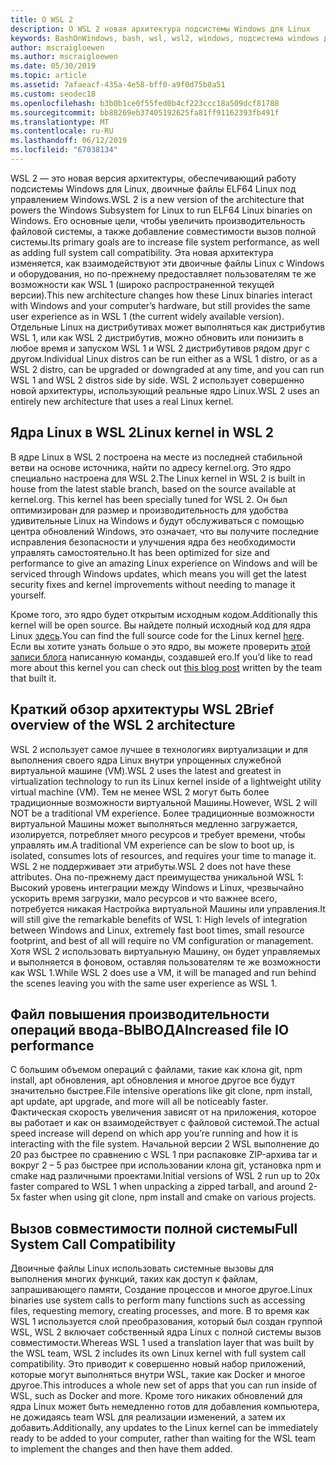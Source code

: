 ```yaml
---
title: О WSL 2
description: О WSL 2 новая архитектура подсистемы Windows для Linux
keywords: BashOnWindows, bash, wsl, wsl2, windows, подсистема windows для linux, windowssubsystem, ubuntu, debian, suse, windows 10, установка
author: mscraigloewen
ms.author: mscraigloewen
ms.date: 05/30/2019
ms.topic: article
ms.assetid: 7afaeacf-435a-4e58-bff0-a9f0d75b8a51
ms.custom: seodec18
ms.openlocfilehash: b3b0b1ce0f55fed0b4cf223ccc18a509dcf81788
ms.sourcegitcommit: bb88269eb37405192625fa81ff91162393fb491f
ms.translationtype: MT
ms.contentlocale: ru-RU
ms.lasthandoff: 06/12/2019
ms.locfileid: "67038134"
---
```

<span data-ttu-id="a6023-104">WSL 2 — это новая версия архитектуры, обеспечивающий работу подсистемы Windows для Linux, двоичные файлы ELF64 Linux под управлением Windows.</span><span class="sxs-lookup"><span data-stu-id="a6023-104">WSL 2 is a new version of the architecture that powers the Windows Subsystem for Linux to run ELF64 Linux binaries on Windows.</span></span> <span data-ttu-id="a6023-105">Его основные цели, чтобы увеличить производительность файловой системы, а также добавление совместимости вызов полной системы.</span><span class="sxs-lookup"><span data-stu-id="a6023-105">Its primary goals are to increase file system performance, as well as adding full system call compatibility.</span></span> <span data-ttu-id="a6023-106">Эта новая архитектура изменяется, как взаимодействуют эти двоичные файлы Linux с Windows и оборудования, но по-прежнему предоставляет пользователям те же возможности как WSL 1 (широко распространенной текущей версии).</span><span class="sxs-lookup"><span data-stu-id="a6023-106">This new architecture changes how these Linux binaries interact with Windows and your computer’s hardware, but still provides the same user experience as in WSL 1 (the current widely available version).</span></span> <span data-ttu-id="a6023-107">Отдельные Linux на дистрибутивах может выполняться как дистрибутив WSL 1, или как WSL 2 дистрибутив, можно обновить или понизить в любое время и запуском WSL 1 и WSL 2 дистрибутивов рядом друг с другом.</span><span class="sxs-lookup"><span data-stu-id="a6023-107">Individual Linux distros can be run either as a WSL 1 distro, or as a WSL 2 distro, can be upgraded or downgraded at any time, and you can run WSL 1 and WSL 2 distros side by side.</span></span> <span data-ttu-id="a6023-108">WSL 2 использует совершенно новой архитектуры, использующий реальные ядро Linux.</span><span class="sxs-lookup"><span data-stu-id="a6023-108">WSL 2 uses an entirely new architecture that uses a real Linux kernel.</span></span>

## <a name="linux-kernel-in-wsl-2"></a><span data-ttu-id="a6023-109">Ядра Linux в WSL 2</span><span class="sxs-lookup"><span data-stu-id="a6023-109">Linux kernel in WSL 2</span></span>

<span data-ttu-id="a6023-110">В ядре Linux в WSL 2 построена на месте из последней стабильной ветви на основе источника, найти по адресу kernel.org. Это ядро специально настроена для WSL 2.</span><span class="sxs-lookup"><span data-stu-id="a6023-110">The Linux kernel in WSL 2 is built in house from the latest stable branch, based on the source available at kernel.org. This kernel has been specially tuned for WSL 2.</span></span> <span data-ttu-id="a6023-111">Он был оптимизирован для размер и производительность для удобства удивительные Linux на Windows и будут обслуживаться с помощью центра обновлений Windows, это означает, что вы получите последние исправления безопасности и улучшения ядра без необходимости управлять самостоятельно.</span><span class="sxs-lookup"><span data-stu-id="a6023-111">It has been optimized for size and performance to give an amazing Linux experience on Windows and will be serviced through Windows updates, which means you will get the latest security fixes and kernel improvements without needing to manage it yourself.</span></span>

<span data-ttu-id="a6023-112">Кроме того, это ядро будет открытым исходным кодом.</span><span class="sxs-lookup"><span data-stu-id="a6023-112">Additionally this kernel will be open source.</span></span> <span data-ttu-id="a6023-113">Вы найдете полный исходный код для ядра Linux [здесь](https://thirdpartysource.microsoft.com/download/Windows%20Subsystem%20for%20Linux%20v2/May%202019/WSLv2-Linux-Kernel-master.zip).</span><span class="sxs-lookup"><span data-stu-id="a6023-113">You can find the full source code for the Linux kernel [here](https://thirdpartysource.microsoft.com/download/Windows%20Subsystem%20for%20Linux%20v2/May%202019/WSLv2-Linux-Kernel-master.zip).</span></span> <span data-ttu-id="a6023-114">Если вы хотите узнать больше о это ядро, вы можете проверить [этой записи блога](https://devblogs.microsoft.com/commandline/shipping-a-linux-kernel-with-windows/) написанную команды, создавшей его.</span><span class="sxs-lookup"><span data-stu-id="a6023-114">If you’d like to read more about this kernel you can check out [this blog post](https://devblogs.microsoft.com/commandline/shipping-a-linux-kernel-with-windows/) written by the team that built it.</span></span>

## <a name="brief-overview-of-the-wsl-2-architecture"></a><span data-ttu-id="a6023-115">Краткий обзор архитектуры WSL 2</span><span class="sxs-lookup"><span data-stu-id="a6023-115">Brief overview of the WSL 2 architecture</span></span>

<span data-ttu-id="a6023-116">WSL 2 использует самое лучшее в технологиях виртуализации и для выполнения своего ядра Linux внутри упрощенных служебной виртуальной машине (VM).</span><span class="sxs-lookup"><span data-stu-id="a6023-116">WSL 2 uses the latest and greatest in virtualization technology to run its Linux kernel inside of a lightweight utility virtual machine (VM).</span></span> <span data-ttu-id="a6023-117">Тем не менее WSL 2 могут быть более традиционные возможности виртуальной Машины.</span><span class="sxs-lookup"><span data-stu-id="a6023-117">However, WSL 2 will NOT be a traditional VM experience.</span></span> <span data-ttu-id="a6023-118">Более традиционные возможности виртуальной Машины может выполняться медленно загружается, изолируется, потребляет много ресурсов и требует времени, чтобы управлять им.</span><span class="sxs-lookup"><span data-stu-id="a6023-118">A traditional VM experience can be slow to boot up, is isolated, consumes lots of resources, and requires your time to manage it.</span></span> <span data-ttu-id="a6023-119">WSL 2 не поддерживает эти атрибуты.</span><span class="sxs-lookup"><span data-stu-id="a6023-119">WSL 2 does not have these attributes.</span></span> <span data-ttu-id="a6023-120">Она по-прежнему даст преимущества уникальной WSL 1: Высокий уровень интеграции между Windows и Linux, чрезвычайно ускорить время загрузки, мало ресурсов и что важнее всего, потребуется никакая Настройка виртуальной Машины или управления.</span><span class="sxs-lookup"><span data-stu-id="a6023-120">It will still give the remarkable benefits of WSL 1: High levels of integration between Windows and Linux, extremely fast boot times, small resource footprint, and best of all will require no VM configuration or management.</span></span> <span data-ttu-id="a6023-121">Хотя WSL 2 использовать виртуальную Машину, он будет управляемых и выполняется в фоновом, оставляя пользователям те же возможности как WSL 1.</span><span class="sxs-lookup"><span data-stu-id="a6023-121">While WSL 2 does use a VM, it will be managed and run behind the scenes leaving you with the same user experience as WSL 1.</span></span>

## <a name="increased-file-io-performance"></a><span data-ttu-id="a6023-122">Файл повышения производительности операций ввода-ВЫВОДА</span><span class="sxs-lookup"><span data-stu-id="a6023-122">Increased file IO performance</span></span>

<span data-ttu-id="a6023-123">С большим объемом операций с файлами, такие как клона git, npm install, apt обновления, apt обновления и многое другое все будут значительно быстрее.</span><span class="sxs-lookup"><span data-stu-id="a6023-123">File intensive operations like git clone, npm install, apt update, apt upgrade, and more will all be noticeably faster.</span></span> <span data-ttu-id="a6023-124">Фактическая скорость увеличения зависят от на приложения, которое вы работает и как он взаимодействует с файловой системой.</span><span class="sxs-lookup"><span data-stu-id="a6023-124">The actual speed increase will depend on which app you’re running and how it is interacting with the file system.</span></span> <span data-ttu-id="a6023-125">Начальной версии 2 WSL выполнение до 20 раз быстрее по сравнению с WSL 1 при распаковке ZIP-архива tar и вокруг 2 – 5 раз быстрее при использовании клона git, установка npm и cmake над различными проектами.</span><span class="sxs-lookup"><span data-stu-id="a6023-125">Initial versions of WSL 2 run up to 20x faster compared to WSL 1 when unpacking a zipped tarball, and around 2-5x faster when using git clone, npm install and cmake on various projects.</span></span>

## <a name="full-system-call-compatibility"></a><span data-ttu-id="a6023-126">Вызов совместимости полной системы</span><span class="sxs-lookup"><span data-stu-id="a6023-126">Full System Call Compatibility</span></span>

<span data-ttu-id="a6023-127">Двоичные файлы Linux использовать системные вызовы для выполнения многих функций, таких как доступ к файлам, запрашивающего памяти, Создание процессов и многое другое.</span><span class="sxs-lookup"><span data-stu-id="a6023-127">Linux binaries use system calls to perform many functions such as accessing files, requesting memory, creating processes, and more.</span></span> <span data-ttu-id="a6023-128">В то время как WSL 1 используется слой преобразования, который был создан группой WSL, WSL 2 включает собственный ядра Linux с полной системы вызов совместимости.</span><span class="sxs-lookup"><span data-stu-id="a6023-128">Whereas WSL 1 used a translation layer that was built by the WSL team, WSL 2 includes its own Linux kernel with full system call compatibility.</span></span> <span data-ttu-id="a6023-129">Это приводит к совершенно новый набор приложений, которые могут выполняться внутри WSL, такие как Docker и многое другое.</span><span class="sxs-lookup"><span data-stu-id="a6023-129">This introduces a whole new set of apps that you can run inside of WSL, such as Docker and more.</span></span> <span data-ttu-id="a6023-130">Кроме того никаких обновлений для ядра Linux может быть немедленно готов для добавления компьютера, не дожидаясь team WSL для реализации изменений, а затем их добавить.</span><span class="sxs-lookup"><span data-stu-id="a6023-130">Additionally, any updates to the Linux kernel can be immediately ready to be added to your computer, rather than waiting for the WSL team to implement the changes and then have them added.</span></span>